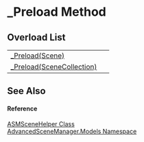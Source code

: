 # _Preload Method


## Overload List
<table>
<tr>
<td><a href="M_AdvancedSceneManager_Models_ASMSceneHelper__Preload">_Preload(Scene)</a></td>
<td> </td></tr>
<tr>
<td><a href="M_AdvancedSceneManager_Models_ASMSceneHelper__Preload_1">_Preload(SceneCollection)</a></td>
<td> </td></tr>
</table>

## See Also


#### Reference
<a href="T_AdvancedSceneManager_Models_ASMSceneHelper">ASMSceneHelper Class</a>  
<a href="N_AdvancedSceneManager_Models">AdvancedSceneManager.Models Namespace</a>  
